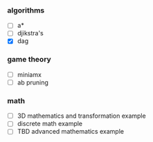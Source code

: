 ### algorithms
- [ ] a* 
- [ ] djikstra's
- [x] dag

### game theory
- [ ] miniamx
- [ ] ab pruning

### math
- [ ] 3D mathematics and transformation example
- [ ] discrete math example
- [ ] TBD advanced mathematics example
